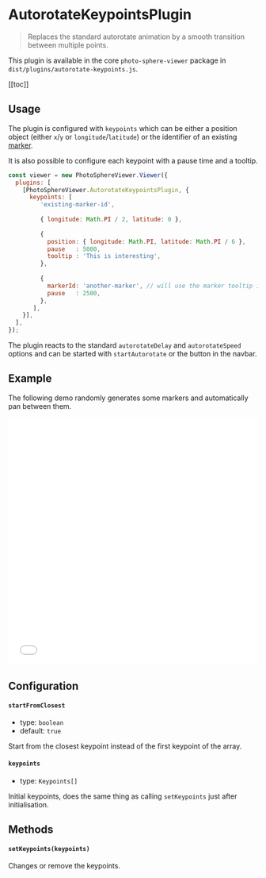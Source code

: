 # AutorotateKeypointsPlugin

<ApiButton page="PSV.plugins.AutorotateKeypointsPlugin.html"/>

> Replaces the standard autorotate animation by a smooth transition between multiple points.

This plugin is available in the core `photo-sphere-viewer` package in `dist/plugins/autorotate-keypoints.js`.

[[toc]]


## Usage

The plugin is configured with `keypoints` which can be either a position object (either `x`/`y` or `longitude`/`latitude`) or the identifier of an existing [marker](./plugin-markers.md).

It is also possible to configure each keypoint with a pause time and a tooltip.

```js
const viewer = new PhotoSphereViewer.Viewer({
  plugins: [
    [PhotoSphereViewer.AutorotateKeypointsPlugin, {
      keypoints: [
         'existing-marker-id',
         
         { longitude: Math.PI / 2, latitude: 0 },
         
         {
           position: { longitude: Math.PI, latitude: Math.PI / 6 },
           pause   : 5000,
           tooltip : 'This is interesting',
         },
         
         {
           markerId: 'another-marker', // will use the marker tooltip if any
           pause   : 2500,
         },
       ],
    }],
  ],
});
```

The plugin reacts to the standard `autorotateDelay` and `autorotateSpeed` options and can be started with `startAutorotate` or the button in the navbar.


## Example

The following demo randomly generates some markers and automatically pan between them.

<iframe style="width: 100%; height: 500px;" src="//jsfiddle.net/mistic100/qsp01or4/embedded/result,js/dark" allowfullscreen="allowfullscreen" frameborder="0"></iframe>


## Configuration

#### `startFromClosest`
- type: `boolean`
- default: `true`

Start from the closest keypoint instead of the first keypoint of the array.

#### `keypoints`
- type: `Keypoints[]`

Initial keypoints, does the same thing as calling `setKeypoints` just after initialisation.


## Methods

#### `setKeypoints(keypoints)`

Changes or remove the keypoints.
